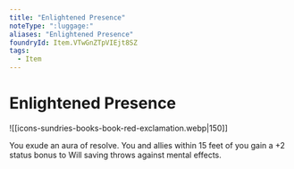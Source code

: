 ```yaml
---
title: "Enlightened Presence"
noteType: ":luggage:"
aliases: "Enlightened Presence"
foundryId: Item.VTwGnZTpVIEjt8SZ
tags:
  - Item
---
```


# Enlightened Presence
![[icons-sundries-books-book-red-exclamation.webp|150]]

You exude an aura of resolve. You and allies within 15 feet of you gain a +2 status bonus to Will saving throws against mental effects.


